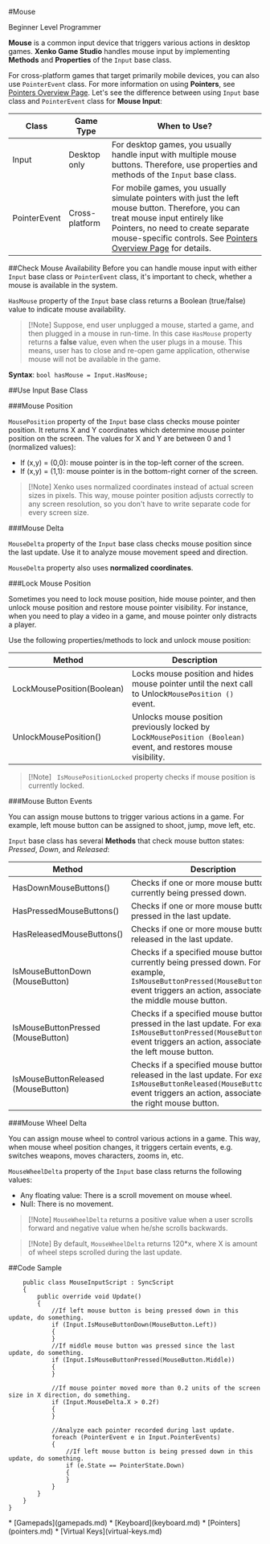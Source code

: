 #Mouse

<span class="label label-doc-level">Beginner</span>
<span class="label label-doc-audience">Level Programmer</span>

**Mouse** is a common input device that triggers various actions in desktop games.
**Xenko Game Studio** handles mouse input by implementing **Methods** and **Properties** of the ```Input``` base class.

For cross-platform games that target primarily mobile devices, you can also use ```PointerEvent``` class.
For more information on using **Pointers**, see [Pointers Overview Page](pointers.md).
Let's see the difference between using ```Input``` base class and ```PointerEvent``` class for **Mouse Input**:

| Class | Game Type | When to Use? |
| --- | --- | --- |
| Input | Desktop only | For desktop games, you usually handle input with multiple mouse buttons. Therefore, use properties and methods of the ```Input``` base class. |
| PointerEvent | Cross-platform | For mobile games, you usually simulate pointers with just the left mouse button. Therefore, you can treat mouse input entirely like Pointers, no need to create separate mouse-specific controls. See [Pointers Overview Page](pointers.md) for details. |


##Check Mouse Availability
Before you can handle mouse input with either ```Input``` base class or ```PointerEvent``` class, it's important to check, whether a mouse is available in the system.

```HasMouse``` property of the ```Input``` base class returns a Boolean (true/false) value to indicate mouse availability.

> [!Note] Suppose, end user unplugged a mouse, started a game, and then plugged in a mouse in run-time.
> In this case ```HasMouse``` property returns a **false** value, even when the user plugs in a mouse.
> This means, user has to close and re-open game application, otherwise mouse will not be available in the game.

**Syntax**: ```bool hasMouse = Input.HasMouse;```

##Use Input Base Class

###Mouse Position

```MousePosition``` property of the ```Input``` base class checks mouse pointer position.
It returns X and Y coordinates which determine mouse pointer position on the screen.
The values for X and Y are between 0 and 1 (normalized values):

* If (x,y) = (0,0): mouse pointer is in the top-left corner of the screen.
* If (x,y) = (1,1): mouse pointer is in the bottom-right corner of the screen.

> [!Note] Xenko uses normalized coordinates instead of actual screen sizes in pixels.
> This way, mouse pointer position adjusts correctly to any screen resolution,
> so you don't have to write separate code for every screen size.

###Mouse Delta

```MouseDelta``` property of the ```Input``` base class checks mouse position since the last update. Use it to analyze mouse movement speed and direction.

```MouseDelta``` property also uses **normalized coordinates**.

###Lock Mouse Position

Sometimes you need to lock mouse position, hide mouse pointer, and then unlock mouse position and restore mouse pointer visibility.
For instance, when you need to play a video in a game, and mouse pointer only distracts a player.

Use the following properties/methods to lock and unlock mouse position:

| Method | Description |
| --- | --- |
| LockMousePosition(Boolean) | Locks mouse position and hides mouse pointer until the next call to Unlock```MousePosition ()``` event. |
| UnlockMousePosition() | Unlocks mouse position previously locked by Lock```MousePosition (Boolean)``` event, and restores mouse visibility. |


> [!Note] ``` IsMousePositionLocked``` property checks if mouse position is currently locked.

###Mouse Button Events

You can assign mouse buttons to trigger various actions in a game. For example, left mouse button can be assigned to shoot, jump, move left, etc.

```Input``` base class has several **Methods** that check mouse button states: _Pressed_, _Down_, and _Released_:

| Method | Description |
| --- | --- |
| HasDownMouseButtons() | Checks if one or more mouse buttons are currently being pressed down. |
| HasPressedMouseButtons() | Checks if one or more mouse buttons were pressed in the last update. |
| HasReleasedMouseButtons() | Checks if one or more mouse buttons were released in the last update. |
| IsMouseButtonDown (MouseButton) | Checks if a specified mouse button is currently being pressed down. For example, ```IsMouseButtonPressed(MouseButton.Middle)``` event triggers an action, associated with the middle mouse button. |
| IsMouseButtonPressed (MouseButton) | Checks if a specified mouse button was pressed in the last update. For example, ```IsMouseButtonPressed(MouseButton.Left)``` event triggers an action, associated with the left mouse button. |
| IsMouseButtonReleased (MouseButton) | Checks if a specified mouse button was released in the last update. For example, ```IsMouseButtonReleased(MouseButton.Right)``` event triggers an action, associated with the right mouse button. |

###Mouse Wheel Delta

You can assign mouse wheel to control various actions in a game. This way, when mouse wheel position changes, it triggers certain events, e.g. switches weapons, moves characters, zooms in, etc.

```MouseWheelDelta``` property of the ```Input``` base class returns the following values:

* Any floating value: There is a scroll movement on mouse wheel.
* Null: There is no movement.

> [!Note] ``MouseWheelDelta`` returns a positive value when a user scrolls forward and negative value when he/she scrolls backwards.

> [!Note] By default, ``MouseWheelDelta`` returns 120*x, where X is amount of wheel steps scrolled during the last update.

##Code Sample

```
    public class MouseInputScript : SyncScript
    {
        public override void Update()
        {
            //If left mouse button is being pressed down in this update, do something.
            if (Input.IsMouseButtonDown(MouseButton.Left))
            {   
            }
            //If middle mouse button was pressed since the last update, do something.
            if (Input.IsMouseButtonPressed(MouseButton.Middle))
            {  
            }

            //If mouse pointer moved more than 0.2 units of the screen size in X direction, do something.
            if (Input.MouseDelta.X > 0.2f)
            {
            }
            
            //Analyze each pointer recorded during last update.
            foreach (PointerEvent e in Input.PointerEvents)
            {   
                //If left mouse button is being pressed down in this update, do something.
                if (e.State == PointerState.Down)
                {
                }
            }
        }
    }
}
```

<div class="doc-relatedtopics">
* [Gamepads](gamepads.md)
* [Keyboard](keyboard.md)
* [Pointers](pointers.md)
* [Virtual Keys](virtual-keys.md)
</div>
